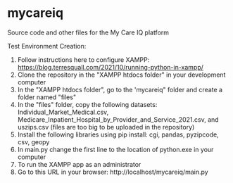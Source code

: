 # mycareiq
Source code and other files for the My Care IQ platform

Test Environment Creation: 
1. Follow instructions here to configure XAMPP: https://blog.terresquall.com/2021/10/running-python-in-xampp/
2. Clone the repository in the "XAMPP htdocs folder" in your development computer
3. In the "XAMPP htdocs folder", go to the 'mycareiq" folder and create a folder named "files"
4. In the "files" folder, copy the following datasets: Individual_Market_Medical.csv, Medicare_Inpatient_Hospital_by_Provider_and_Service_2021.csv, and uszips.csv (files are too big to be uploaded in the repository)
5. Install the following libraries using pip install: cgi, pandas, pyzipcode, csv, geopy
6. In main.py change the first line to the location of python.exe in your computer
7. To run the XAMPP app as an administrator
8. Go to this URL in your browser: http://localhost/mycareiq/main.py
